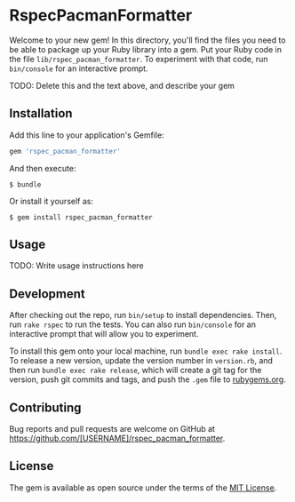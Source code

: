 # RspecPacmanFormatter

Welcome to your new gem! In this directory, you'll find the files you need to be able to package up your Ruby library into a gem. Put your Ruby code in the file `lib/rspec_pacman_formatter`. To experiment with that code, run `bin/console` for an interactive prompt.

TODO: Delete this and the text above, and describe your gem

## Installation

Add this line to your application's Gemfile:

```ruby
gem 'rspec_pacman_formatter'
```

And then execute:

    $ bundle

Or install it yourself as:

    $ gem install rspec_pacman_formatter

## Usage

TODO: Write usage instructions here

## Development

After checking out the repo, run `bin/setup` to install dependencies. Then, run `rake rspec` to run the tests. You can also run `bin/console` for an interactive prompt that will allow you to experiment.

To install this gem onto your local machine, run `bundle exec rake install`. To release a new version, update the version number in `version.rb`, and then run `bundle exec rake release`, which will create a git tag for the version, push git commits and tags, and push the `.gem` file to [rubygems.org](https://rubygems.org).

## Contributing

Bug reports and pull requests are welcome on GitHub at https://github.com/[USERNAME]/rspec_pacman_formatter.


## License

The gem is available as open source under the terms of the [MIT License](http://opensource.org/licenses/MIT).

